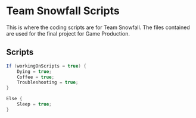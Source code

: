 # Team Snowfall Scripts
This is where the coding scripts are for Team Snowfall. 
The files contained are used for the final project for Game Production.

## Scripts

```c#
If (workingOnScripts = true) {
	Dying = true;
	Coffee = true;
	Troubleshooting = true;
}

Else {
	Sleep = true;
}
```